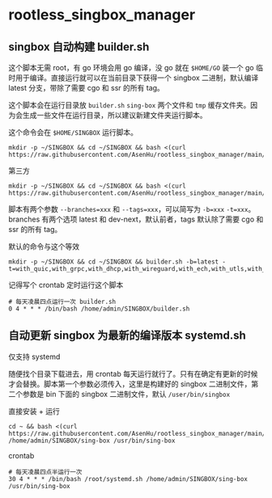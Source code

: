 # rootless_singbox_manager


## singbox 自动构建 builder.sh

这个脚本无需 root，有 go 环境会用 go 编译，没 go 就在 `$HOME/GO` 装一个 go 临时用于编译。直接运行就可以在当前目录下获得一个 singbox 二进制，默认编译 latest 分支，带除了需要 cgo 和 ssr 的所有 tag。

这个脚本会在运行目录放 `builder.sh` `sing-box` 两个文件和 `tmp` 缓存文件夹。因为会生成一些文件在运行目录，所以建议新建文件夹运行脚本。

这个命令会在 `$HOME/SINGBOX` 运行脚本。

```
mkdir -p ~/SINGBOX && cd ~/SINGBOX && bash <(curl https://raw.githubusercontent.com/AsenHu/rootless_singbox_manager/main/builder.sh)
```

第三方

```
mkdir -p ~/SINGBOX && cd ~/SINGBOX && bash <(curl https://raw.githubusercontent.com/AsenHu/rootless_singbox_manager/main/reF1nd_builder.sh)
```

脚本有两个参数 `--branches=xxx` 和 `--tags=xxx`，可以简写为 `-b=xxx` `-t=xxx`。branches 有两个选项 latest 和 dev-next，默认前者，tags 默认除了需要 cgo 和 ssr 的所有 tag。

默认的命令与这个等效

```
mkdir -p ~/SINGBOX && cd ~/SINGBOX && builder.sh -b=latest -t=with_quic,with_grpc,with_dhcp,with_wireguard,with_ech,with_utls,with_reality_server,with_acme,with_clash_api,with_v2ray_api,with_gvisor
```

记得写个 crontab 定时运行这个脚本

```
# 每天凌晨四点运行一次 builder.sh
0 4 * * * /bin/bash /home/admin/SINGBOX/builder.sh
```

## 自动更新 singbox 为最新的编译版本 systemd.sh

仅支持 systemd

随便找个目录下载进去，用 crontab 每天运行就行了。只有在确定有更新的时候才会替换。脚本第一个参数必须传入，这里是构建好的 singbox 二进制文件，第二个参数是 bin 下面的 singbox 二进制文件，默认 `/user/bin/singbox`

直接安装 + 运行

```
cd ~ && bash <(curl https://raw.githubusercontent.com/AsenHu/rootless_singbox_manager/main/systemd.sh) /home/admin/SINGBOX/sing-box /usr/bin/sing-box
```

crontab
```
# 每天凌晨四点半运行一次
30 4 * * * /bin/bash /root/systemd.sh /home/admin/SINGBOX/sing-box /usr/bin/sing-box
```
